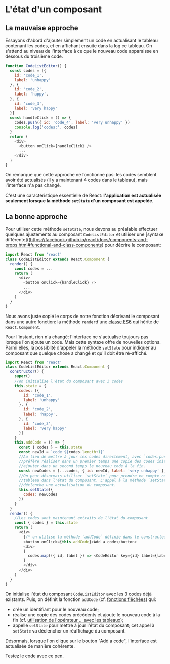 # L'état d'un composant

## La mauvaise approche

Essayons d'abord d'ajouter simplement un code en actualisant le tableau contenant les codes, et en affichant ensuite dans la log ce tableau. On s'attend au niveau de l'interface à ce que le nouveau code apparaisse en dessous du troisième code.

```javascript
function CodeListEditor() {
  const codes = [{
    id: 'code_1',
    label: 'unhappy'
  }, {
    id: 'code_2',
    label: 'happy',
  }, {
    id: 'code_3',
    label: 'very happy'
  }]
  const handleClick = () => {
    codes.push({ id: 'code_4', label: 'very unhappy' })
    console.log('codes:', codes)
  }
  return (
    <div>
      <button onClick={handleClick} />
      ...
    </div>
  )
}
```

<p
  data-height="700"
  data-theme-id="dark"
  data-slug-hash="dNzZxG"
  data-default-tab="js,result"
  data-user="BoogalooJB"
  data-embed-version="2"
  data-pen-title="React and Redux within Pogues - Listening to events - The wrong way"
  class="codepen" />


On remarque que cette approche ne fonctionne pas: les codes semblent avoir été actualisés (il y a maintenant 4 codes dans le tableau), mais l'interface n'a pas changé.

C'est une caractéristique essentielle de React: **l'application est actualisée seulement lorsque la méthode `setState` d'un composant est appelée**.

## La bonne approche

 Pour utiliser cette méthode `setState`, nous devons au préalable effectuer quelques ajustements au composant `CodeListEditor` et utiliser une [syntaxe différente]((https://facebook.github.io/react/docs/components-and-props.html#functional-and-class-components) pour décrire le composant:

```javascript
import React from 'react'
class CodeListEditor extends React.Component {
  render() {
    const codes = ...
    return (
      <div>
        <button onClick={handleClick} />
        ...
      </div>
    )
  }
}
```

Nous avons juste copié le corps de notre fonction décrivant le composant dans une autre fonction: la méthode `render`d'une [classe ES6](https://developer.mozilla.org/en/docs/Web/JavaScript/Reference/Classes) qui hérite de `React.Component`.

Pour l'instant, rien n'a changé: l'interface ne s'actualise toujours pas lorsque l'on ajoute un code. Mais cette syntaxe offre de nouvelles options. Parmi elles, la possiblité d'appeler la méthode `setState` pour indiquer au composant que quelque chose a changé et qu'il doit être ré-affiché.

```javascript
import React from 'react'
class CodeListEditor extends React.Component {
  constructor() {
    super()
    //on initialise l'état du composant avec 3 codes
    this.state = {
      codes: [{
        id: 'code_1',
        label: 'unhappy'
      }, {
        id: 'code_2',
        label: 'happy',
      }, {
        id: 'code_3',
        label: 'very happy'
      }]
    }
    this.addCode = () => {
      const { codes } = this.state
      const newId = `code_${codes.length+1}`
      //Au lieu de mettre à jour les codes directement, avec `codes.push`, on
      //préfère réaliser dans un premier temps une copie des codes initiaux et
      //ajouter dans un second temps le nouveau code à la fin.
      const newCodes = [...codes, { id: newId, label: 'very unhappy' }]
      //On peut désormais utiliser `setState` pour prendre en compte ce nouveau
      //tableau dans l'état du composant. L'appel à la méthode `setState`
      //déclenche une actualisation du composant.
      this.setState({
        codes: newCodes
      })
    }
  }
  render() {
    //Les codes sont maintenant extraits de l'état du composant
    const { codes } = this.state
    return (
      <div>
        {/* on utilise la méthode `addCode` définie dans le constructeur */}
        <button onClick={this.addCode}>Add a code</button>
        <div>
        {
          codes.map(({ id, label }) => <CodeEditor key={id} label={label} />)
        }
        </div>
      </div>
    )
  }
}
```

On initialise l'état du composant `CodeListEditor` avec les 3 codes déjà existants. Puis, on définit la fonction `addCode` (cf. [fonctions flêchées](/javascript/syntax.md#arrow-functions)) qui:
- crée un identifiant pour le nouveau code;
- réalise une copie des codes précédents et ajoute le nouveau code à la fin (cf. [utilisation de l'opérateur ... avec les tableaux](javascript/syntax.html#spread-operator-with-arrays));
- appelle `setState` pour mettre à jour l'état du composant; cet appel à `setState` va déclencher un réaffichage du composant.

Désormais, lorsque l'on clique sur le bouton "Add a code", l'interface est actualisée de manière cohérente.

Testez le code avec ce [pen](http://codepen.io/BoogalooJB/pen/VPMQby).

<!-- Add script to embed codepens -->
<script async src="https://production-assets.codepen.io/assets/embed/ei.js"></script>
<p
  data-height="434"
  data-theme-id="dark"
  data-slug-hash="VPMQby"
  data-default-tab="js,result"
  data-user="BoogalooJB"
  data-embed-version="2"
  data-pen-title="React and Redux within Pogues"
  class="codepen" />

<!-- Add script to embed codepens -->
<script async src="https://production-assets.codepen.io/assets/embed/ei.js"></script>
